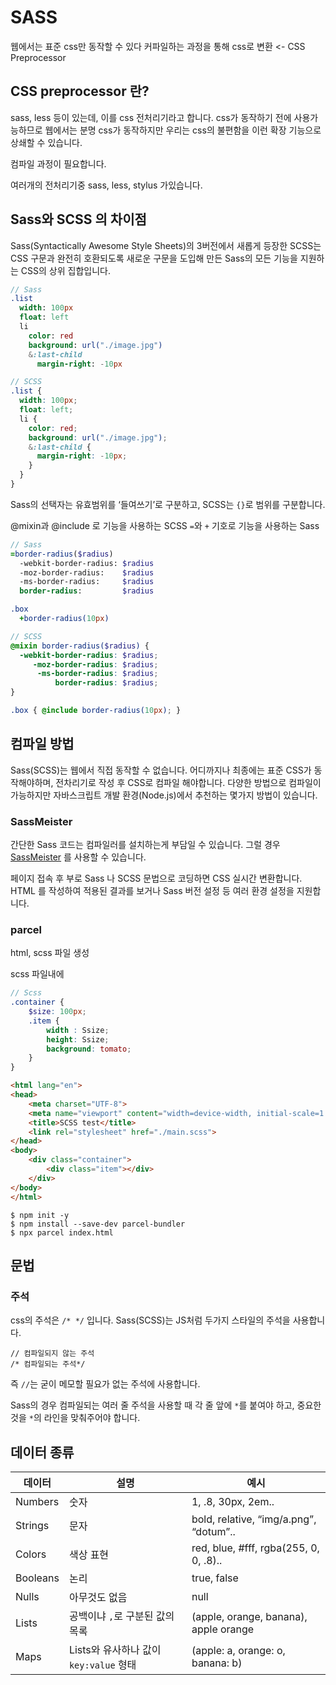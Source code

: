 # SASS
웹에서는 표준 css만 동작할 수 있다
커파일하는 과정을 통해 css로 변환 <- CSS Preprocessor

## CSS preprocessor 란?
sass, less 등이 있는데, 이를 css 전처리기라고 합니다.
css가 동작하기 전에 사용가능하므로 웹에서는 분명 css가 동작하지만 우리는 css의 불편함을 이런 확장 기능으로 상쇄할 수 있습니다.

컴파일 과정이 필요합니다.

여러개의 전처리기중 sass, less, stylus 가있습니다.

##  Sass와 SCSS 의 차이점
Sass(Syntactically Awesome Style Sheets)의 3버전에서 새롭게 등장한 SCSS는 CSS 구문과 완전히 호환되도록 새로운 구문을 도입해 만든 Sass의 모든 기능을 지원하는 CSS의 상위 집합입니다.

```Sass
// Sass
.list
  width: 100px
  float: left
  li
    color: red
    background: url("./image.jpg")
    &:last-child
      margin-right: -10px
```

```SCSS
// SCSS
.list {
  width: 100px;
  float: left;
  li {
    color: red;
    background: url("./image.jpg");
    &:last-child {
      margin-right: -10px;
    }
  }
}
```

Sass의 선택자는 유효범위를 ‘들여쓰기’로 구분하고, SCSS는 `{}`로 범위를 구분합니다.

@mixin과 @include 로 기능을 사용하는 SCSS
`=`와 `+` 기호로 기능을 사용하는 Sass

```Sass
// Sass
=border-radius($radius)
  -webkit-border-radius: $radius
  -moz-border-radius:    $radius
  -ms-border-radius:     $radius
  border-radius:         $radius

.box
  +border-radius(10px)
```

```SCSS
// SCSS
@mixin border-radius($radius) {
  -webkit-border-radius: $radius;
     -moz-border-radius: $radius;
      -ms-border-radius: $radius;
          border-radius: $radius;
}

.box { @include border-radius(10px); }
```


## 컴파일 방법
Sass(SCSS)는 웹에서 직접 동작할 수 없습니다.
어디까지나 최종에는 표준 CSS가 동작해야하며, 전차리기로 작성 후 CSS로 컴파일 해야합니다.
다양한 방법으로 컴파일이 가능하지만 자바스크립트 개발 환경(Node.js)에서 추천하는 몇가지 방법이 있습니다.

### SassMeister
간단한 Sass 코드는 컴파일러를 설치하는게 부담일 수 있습니다. 그럴 경우 [SassMeister] 를 사용할 수 있습니다.

페이지 접속 후 부로 Sass 나 SCSS 문법으로 코딩하면 CSS 실시간 변환합니다.
HTML 를 작성하여 적용된 결과를 보거나 Sass 버전 설정 등 여러 환경 설정을 지원합니다.

### parcel

html, scss 파일 생성

scss 파일내에
```scss
// Scss
.container {
    $size: 100px;
    .item {
        width : Ssize;
        height: Ssize;
        background: tomato;
    }
}
```

```html
<html lang="en">
<head>
    <meta charset="UTF-8">
    <meta name="viewport" content="width=device-width, initial-scale=1.0">
    <title>SCSS test</title>
    <link rel="stylesheet" href="./main.scss">
</head>
<body>
    <div class="container">
        <div class="item"></div>
    </div>
</body>
</html>
```

```terminal
$ npm init -y
$ npm install --save-dev parcel-bundler
$ npx parcel index.html
```
## 문법
### 주석
css의 주석은 `/* */` 입니다.
Sass(SCSS)는 JS처럼 두가지 스타일의 주석을 사용합니다.

```
// 컴파일되지 않는 주석
/* 컴파일되는 주석*/
```
즉 `//`는 굳이 메모할 필요가 없는 주석에 사용합니다.

Sass의 경우 컴파일되는 여러 줄 주석을 사용할 때 각 줄 앞에 `*`를 붙여야 하고, 중요한 것을 `*`의 라인을 맞춰주어야 합니다.

## 데이터 종류
|데이터|설명|예시|
|--|--|--|
|Numbers|숫자|1, .8, 30px, 2em..|
|Strings|문자|bold, relative, “img/a.png”, “dotum”..|
|Colors|색상 표현| red, blue, #fff, rgba(255, 0, 0, .8)..|
|Booleans|논리|true, false|
|Nulls| 아무것도 없음| null|
|Lists| 공백이냐 `,`로 구분된 값의 목록|(apple, orange, banana), apple orange|
|Maps| Lists와 유사하나 값이 `key:value` 형태| (apple: a, orange: o, banana: b)|

[SassMeister]:https://www.sassmeister.com/
